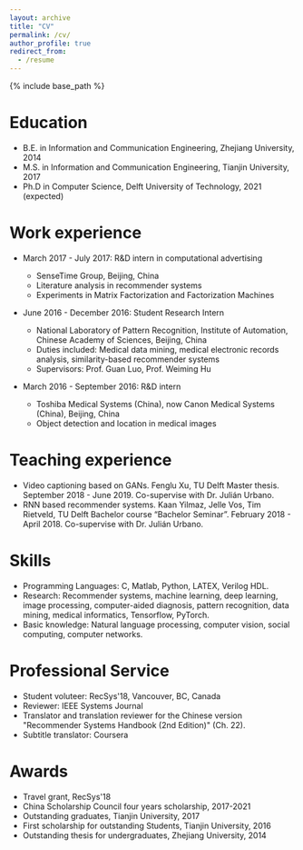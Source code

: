 ```yaml
---
layout: archive
title: "CV"
permalink: /cv/
author_profile: true
redirect_from:
  - /resume
---
```


{% include base_path %}

Education
======
* B.E. in Information and Communication Engineering, Zhejiang University, 2014
* M.S. in Information and Communication Engineering, Tianjin University, 2017
* Ph.D in Computer Science, Delft University of Technology, 2021 (expected)

Work experience
======
* March 2017 - July 2017: R&D intern in computational advertising
  * SenseTime Group, Beijing, China
  * Literature analysis in recommender systems
  * Experiments in Matrix Factorization and Factorization Machines

* June 2016 - December 2016: Student Research Intern
  * National Laboratory of Pattern Recognition, Institute of Automation, Chinese Academy of Sciences, Beijing, China
  * Duties included: Medical data mining, medical electronic records analysis, similarity-based recommender systems
  * Supervisors: Prof. Guan Luo, Prof. Weiming Hu
  
* March 2016 - September 2016: R&D intern
  * Toshiba Medical Systems (China), now Canon Medical Systems (China), Beijing, China
  * Object detection and location in medical images
  

Teaching experience
======
* Video captioning based on GANs. Fenglu Xu, TU Delft Master thesis. September 2018 - June 2019. Co-supervise with Dr. Julián Urbano.
* RNN based recommender systems. Kaan Yilmaz, Jelle Vos, Tim Rietveld, TU Delft Bachelor course “Bachelor Seminar”. February 2018 - April 2018. Co-supervise with Dr. Julián Urbano.


Skills
======
* Programming Languages: C, Matlab, Python, LATEX, Verilog HDL.
* Research: Recommender systems, machine learning, deep learning, image processing, computer-aided diagnosis, pattern recognition, data mining, medical informatics, Tensorflow, PyTorch.
* Basic knowledge: Natural language processing, computer vision, social computing, computer networks.


Professional Service
======
* Student voluteer: RecSys'18, Vancouver, BC, Canada
* Reviewer: IEEE Systems Journal
* Translator and translation reviewer for the Chinese version "Recommender Systems Handbook (2nd Edition)" (Ch. 22).
* Subtitle translator: Coursera


Awards
======
* Travel grant, RecSys'18
* China Scholarship Council four years scholarship, 2017-2021
* Outstanding graduates, Tianjin University, 2017
* First scholarship for outstanding Students, Tianjin University, 2016
* Outstanding thesis for undergraduates, Zhejiang University, 2014


